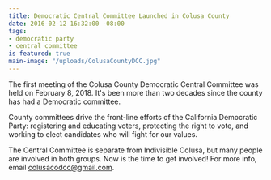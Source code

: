 ```yaml
---
title: Democratic Central Committee Launched in Colusa County
date: 2016-02-12 16:32:00 -08:00
tags:
- democratic party
- central committee
is featured: true
main-image: "/uploads/ColusaCountyDCC.jpg"
---
```


The first meeting of the Colusa County Democratic Central Committee was held on February 8, 2018. It's been more than two decades since the county has had a Democratic committee. 

County committees drive the front-line efforts of the California Democratic Party: registering and educating voters, protecting the right to vote, and working to elect candidates who will fight for our values. 

The Central Committee is separate from Indivisible Colusa, but many people are involved in both groups. Now is the time to get involved! For more info, email [colusacodcc@gmail.com](mailto:colusacodcc@gmail.com). 